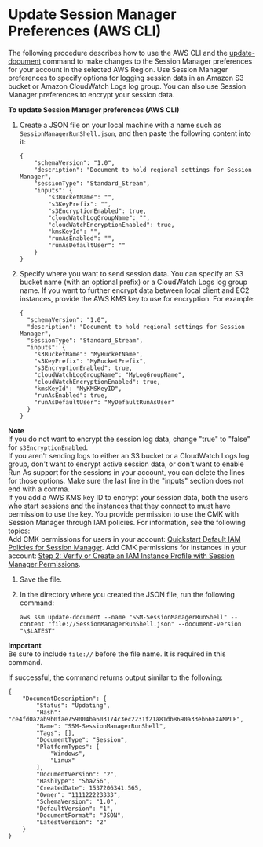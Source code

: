 # Update Session Manager Preferences \(AWS CLI\)<a name="getting-started-configure-preferences-cli"></a>

The following procedure describes how to use the AWS CLI and the [update\-document](https://docs.aws.amazon.com/cli/latest/reference/ssm/update-document.html) command to make changes to the Session Manager preferences for your account in the selected AWS Region\. Use Session Manager preferences to specify options for logging session data in an Amazon S3 bucket or Amazon CloudWatch Logs log group\. You can also use Session Manager preferences to encrypt your session data\.

**To update Session Manager preferences \(AWS CLI\)**

1. Create a JSON file on your local machine with a name such as `SessionManagerRunShell.json`, and then paste the following content into it:

   ```
   {
       "schemaVersion": "1.0",
       "description": "Document to hold regional settings for Session Manager",
       "sessionType": "Standard_Stream",
       "inputs": {
           "s3BucketName": "",
           "s3KeyPrefix": "",
           "s3EncryptionEnabled": true,
           "cloudWatchLogGroupName": "",
           "cloudWatchEncryptionEnabled": true,
           "kmsKeyId": "",
           "runAsEnabled": "",
           "runAsDefaultUser": ""
       }
   }
   ```

1. Specify where you want to send session data\. You can specify an S3 bucket name \(with an optional prefix\) or a CloudWatch Logs log group name\. If you want to further encrypt data between local client and EC2 instances, provide the AWS KMS key to use for encryption\. For example:

   ```
   {
     "schemaVersion": "1.0",
     "description": "Document to hold regional settings for Session Manager",
     "sessionType": "Standard_Stream",
     "inputs": {
       "s3BucketName": "MyBucketName",
       "s3KeyPrefix": "MyBucketPrefix",
       "s3EncryptionEnabled": true,
       "cloudWatchLogGroupName": "MyLogGroupName",
       "cloudWatchEncryptionEnabled": true,
       "kmsKeyId": "MyKMSKeyID",
       "runAsEnabled": true,
       "runAsDefaultUser": "MyDefaultRunAsUser"
     }
   }
   ```
**Note**  
If you do not want to encrypt the session log data, change "true" to "false" for `s3EncryptionEnabled`\.  
If you aren't sending logs to either an S3 bucket or a CloudWatch Logs log group, don't want to encrypt active session data, or don't want to enable Run As support for the sessions in your account, you can delete the lines for those options\. Make sure the last line in the "inputs" section does not end with a comma\.  
If you add a AWS KMS key ID to encrypt your session data, both the users who start sessions and the instances that they connect to must have permission to use the key\. You provide permission to use the CMK with Session Manager through IAM policies\. For information, see the following topics:  
Add CMK permissions for users in your account: [Quickstart Default IAM Policies for Session Manager](getting-started-restrict-access-quickstart.md)\.
Add CMK permissions for instances in your account: [Step 2: Verify or Create an IAM Instance Profile with Session Manager Permissions](session-manager-getting-started-instance-profile.md)\.

1. Save the file\.

1. In the directory where you created the JSON file, run the following command:

   ```
   aws ssm update-document --name "SSM-SessionManagerRunShell" --content "file://SessionManagerRunShell.json" --document-version "\$LATEST"
   ```
**Important**  
Be sure to include `file://` before the file name\. It is required in this command\.

   If successful, the command returns output similar to the following:

   ```
   {
       "DocumentDescription": {
           "Status": "Updating",
           "Hash": "ce4fd0a2ab9b0fae759004ba603174c3ec2231f21a81db8690a33eb66EXAMPLE",
           "Name": "SSM-SessionManagerRunShell",
           "Tags": [],
           "DocumentType": "Session",
           "PlatformTypes": [
               "Windows",
               "Linux"
           ],
           "DocumentVersion": "2",
           "HashType": "Sha256",
           "CreatedDate": 1537206341.565,
           "Owner": "111122223333",
           "SchemaVersion": "1.0",
           "DefaultVersion": "1",
           "DocumentFormat": "JSON",
           "LatestVersion": "2"
       }
   }
   ```